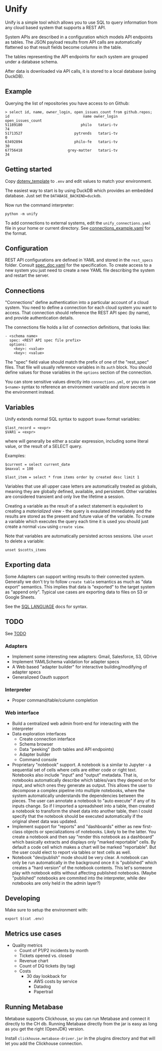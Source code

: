 # Unify

Unify is a simple tool which allows you to use SQL to query information from any
cloud based system that supports a REST API. 

System APIs are described in a configuration which models API endpoints as tables.
The JSON payload results from API calls are automatically flattened so that
result fields become columns in the table.

The tables representing the API endpoints for each system are grouped under a database schema.

After data is downloaded via API calls, it is stored to a local database (using DuckDB).

## Example

Querying the list of repositories you have access to on Github:

    > select id, name, owner_login, open_issues_count from github.repos;
    id                                  name owner_login  open_issues_count
    51189180                           philo   tatari-tv                 74
    51713527                        pytrends   tatari-tv                  0
    63492894                        philo-fe   tatari-tv                 30
    67756418                     grey-matter   tatari-tv                 34

## Getting started

Copy [dotenv_template](dotenv_template) to `.env` and edit values to match your environment.

The easiest way to start is by using DuckDB which provides an embedded database. Just
set the `DATABASE_BACKEND=duckdb`.

Now run the command interpreter:

    python -m unify

To add connections to external systems, edit the `unify_connections.yaml` file in your
home or current directory. See [connections_example.yaml](connections_example.yaml) for the format.

## Configuration

REST API configurations are defined in YAML and stored in the `rest_specs` folder.
Consult [spec_doc.yaml](./rest_specs/spec_doc.yaml) for the specification. To
create access to a new system you just need to create a new YAML file describing
the system and restart the server.

## Connections

"Connections" define authentication into a particular account of a cloud system.
You need to define a connection for each cloud system you want to access. That
connection should reference the REST API spec (by name), and provide authentication
details.

The connections file holds a list of connection definitions, that looks like:

    - <schema name>
      spec: <REST API spec file prefix>
      options:
        <key>: <value>
        <key>: <value>

The "spec" field value should match the prefix of one of the "rest_spec" files. That
file will usually reference variables in its `auth` block. You should define values
for those variables in the `options` section of the connection.

You can store sensitive values directly into `connections.yml`, or you can use
`$<name>` syntax to reference an environment variable and store secrets in the
environment instead.

## Variables

Unify extends normal SQL syntax to support `$name` format variables:

    $last_record = <expr>
    $VAR1 = <expr>
    
where <expr> will generally be either a scalar expression, including some literal value, or
the result of a SELECT query.

Examples:

    $current = select current_date
    $maxval = 100

    $last_item = select * from items order by created desc limit 1

Variables that use all upper case letters are automatically treated as globals, meaning
they are globally defined, available, and persistent. Other variables are considered transient
and only live the lifetime a session.

Creating a variable as the result of a select statement is equivalent to creating
a _materialized_ view - the query is evaulated immediately and the results are stored
as the present and future value of the variable. To create a variable which executes the
query each time it is used you should just create a normal `view` using `create view`.

Note that variables are automatically persisted across sessions. Use `unset` to
delete a variable:

    unset $scotts_items

## Exporting data

Some Adapters can support writing results to their connected system. Generally we don't
try to follow `create table` semantics as much as "data export" semantics. This implies
that data is "exported" to the target system as "append only". Typical use cases
are exporting data to files on S3 or Google Sheets. 

See the [SQL LANGUAGE](docs/SQL_LANGUAGE.md) docs for syntax.


## TODO

See [TODO](docs/TODO.md)


### Adapters

- Implement some interesting new adapters: Gmail, Salesforce, S3, GDrive
- Implement YAMLSchema validation for adapter specs
- A Web based "adapter builder" for interactive building/modifying of adapter specs
- Generalizeed Oauth support

### Interpreter

- Proper command/table/column completion

### Web interface

- Build a centralized web admin front-end for interacting with the interpreter
- Data exploration interfaces
    - Create connection interface
    - Schema browser
    - Data "peeking" (both tables and API endpoints)
    - Adapter builder
    - Command console
- Proprietary "notebook" support. A notebook is a similar to Jupyter - a sequential set of cells
where cells are either code or right text. Notebooks also include "input" and "output" metadata.
That is, notebooks automatically describe which tables/vars they depend on for input, and which ones
they generate as output. This allows the user to decompose a complex pipeline into multiple notebooks,
where the system automatically understands the dependencies between the pieces. The user can annotate
a notebook to "auto execute" if any of its inputs change. So if I imported a spreadsheet into a table,
then created a notebook to transform the sheet data into another table, then I could specify that
the notebook should be executed automatically if the original sheet data was updated.
- Implement support for "reports" and "dashboards" either as new first-class objects or specializations
of notebooks. Likely to be the latter. You create a notebook and then say "render this notebook as
a dashboard" which basically extracts and displays only "marked reportable" cells. By default a code
cell which makes a chart will be marked "reportable". But the user could elect to report via tables or
text cells as well.
- Notebook "dev/publish" mode should be very clear. A notebook can only be run automatically in the background
once it is "published" which creates a "hard version" of the notebook contents. This let's someone play
with notebook edits without affecting published notebooks. (Maybe "published" notebooks are commited into
the interpreter, while dev notebooks are only held in the admin layer?)

## Developing

Make sure to setup the environment with:

    export $(cat .env)
    
## Metrics use cases

- Quality metrics
  - Count of P1/P2 incidents by month
  - Tickets opened vs. closed
  - Revenue chart
  - Count of DQ tickets (by tag)
  - Costs
    - 30 day lookback for
      - AWS costs by service
      - Datadog
      - Papertrail

## Running Metabase

Metabase supports Clickhouse, so you can run Metabase and connect it directly to the CH db.
Running Metabase directly from the jar is easy as long as you get the right (OpenJDK) version.

Install `clickhouse.metabase-driver.jar` in the plugins directory and that will let you 
add the Clickhouse connection.
